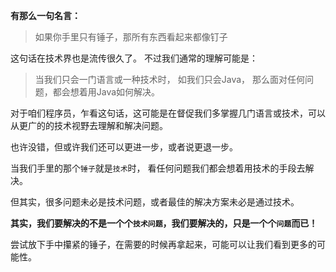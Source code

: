 **有那么一句名言：**

> 如果你手里只有锤子，那所有东西看起来都像钉子

这句话在技术界也是流传很久了。 不过我们通常的理解可能是： 

> 当我们只会一门语言或一种技术时， 如我们只会Java， 那么面对任何问题，都会想着用Java如何解决。

对于咱们程序员，乍看这句话，这可能是在督促我们多掌握几门语言或技术，可以从更广的的技术视野去理解和解决问题。

也许没错，但或许我们还可以更进一步，或者说更退一步。

当我们手里的那个`锤子`就是`技术`时， 看任何问题我们都会想着用技术的手段去解决。

但其实，很多问题未必是技术问题，或者最佳的解决方案未必是通过技术。

**其实，我们要解决的不是一个个`技术问题`，我们要解决的，只是一个个`问题`而已！**

尝试放下手中攥紧的锤子，在需要的时候再拿起来，可能可以让我们看到更多的可能性。
